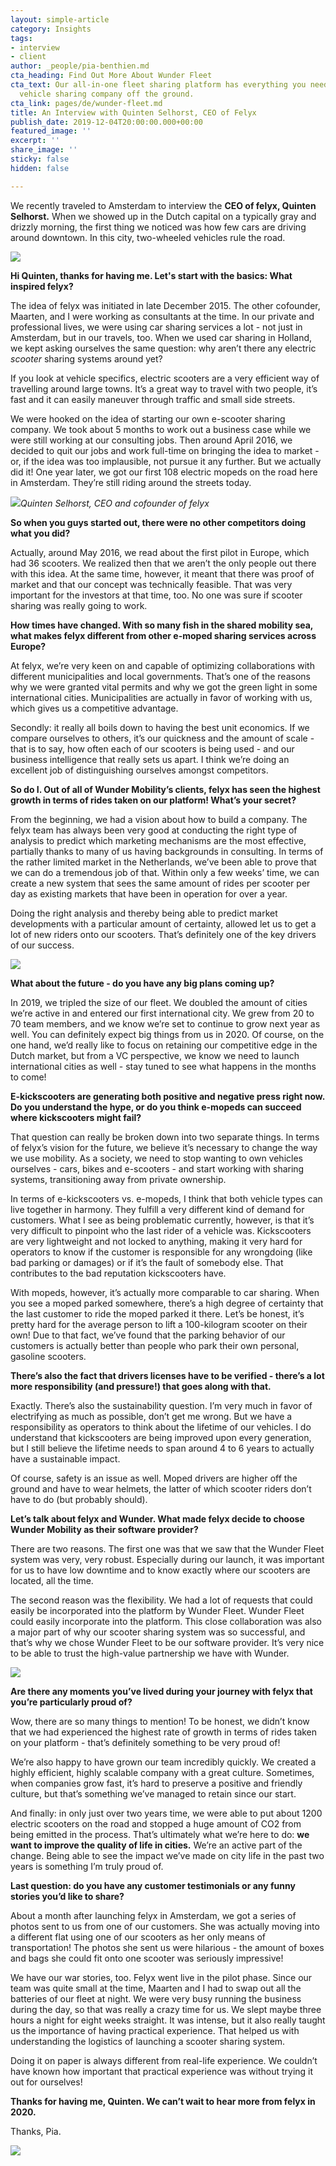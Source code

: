 ```yaml
---
layout: simple-article
category: Insights
tags:
- interview
- client
author: _people/pia-benthien.md
cta_heading: Find Out More About Wunder Fleet
cta_text: Our all-in-one fleet sharing platform has everything you need to get your
  vehicle sharing company off the ground.
cta_link: pages/de/wunder-fleet.md
title: An Interview with Quinten Selhorst, CEO of Felyx
publish_date: 2019-12-04T20:00:00.000+00:00
featured_image: ''
excerpt: ''
share_image: ''
sticky: false
hidden: false

---
```

We recently traveled to Amsterdam to interview the **CEO of felyx, Quinten Selhorst.** When we showed up in the Dutch capital on a typically gray and drizzly morning, the first thing we noticed was how few cars are driving around downtown. In this city, two-wheeled vehicles rule the road. 

![](/uploads/2019/12/04/felyxblog_bike.jpg)

**Hi Quinten, thanks for having me. Let's start with the basics: What inspired felyx?**

The idea of felyx was initiated in late December 2015. The other cofounder, Maarten, and I were working as consultants at the time. In our private and professional lives, we were using car sharing services a lot - not just in Amsterdam, but in our travels, too. When we used car sharing in Holland, we kept asking ourselves the same question: why aren’t there any electric _scooter_ sharing systems around yet?

If you look at vehicle specifics, electric scooters are a very efficient way of travelling around large towns. It’s a great way to travel with two people, it’s fast and it can easily maneuver through traffic and small side streets.

We were hooked on the idea of starting our own e-scooter sharing company. We took about 5 months to work out a business case while we were still working at our consulting jobs. Then around April 2016, we decided to quit our jobs and work full-time on bringing the idea to market - or, if the idea was too implausible, not pursue it any further. But we actually did it! One year later, we got our first 108 electric mopeds on the road here in Amsterdam. They’re still riding around the streets today.

![](/uploads/2019/12/04/Felyxblog1_Quinten.jpg)_Quinten Selhorst, CEO and cofounder of felyx_

**So when you guys started out, there were no other competitors doing what you did?**

Actually, around May 2016, we read about the first pilot in Europe, which had 36 scooters. We realized then that we aren’t the only people out there with this idea. At the same time, however, it meant that there was proof of market and that our concept was technically feasible. That was very important for the investors at that time, too. No one was sure if scooter sharing was really going to work.

**How times have changed. With so many fish in the shared mobility sea, what makes felyx different from other e-moped sharing services across Europe?**

At felyx, we’re very keen on and capable of optimizing collaborations with different municipalities and local governments. That’s one of the reasons why we were granted vital permits and why we got the green light in some international cities. Municipalities are actually in favor of working with us, which gives us a competitive advantage.

Secondly: it really all boils down to having the best unit economics. If we compare ourselves to others, it’s our quickness and the amount of scale - that is to say, how often each of our scooters is being used - and our business intelligence that really sets us apart. I think we’re doing an excellent job of distinguishing ourselves amongst competitors.

**So do I. Out of all of Wunder Mobility’s clients, felyx has seen the highest growth in terms of rides taken on our platform! What’s your secret?** 

From the beginning, we had a vision about how to build a company. The felyx team has always been very good at conducting the right type of analysis to predict which marketing mechanisms are the most effective, partially thanks to many of us having backgrounds in consulting. In terms of the rather limited market in the Netherlands, we’ve been able to prove that we can do a tremendous job of that. Within only a few weeks’ time, we can create a new system that sees the same amount of rides per scooter per day as existing markets that have been in operation for over a year.

Doing the right analysis and thereby being able to predict market developments with a particular amount of certainty, allowed let us to get a lot of new riders onto our scooters. That’s definitely one of the key drivers of our success.

![](/uploads/2019/12/04/Felyxblog2_scooterstock.jpg)

**What about the future - do you have any big plans coming up?** 

In 2019, we tripled the size of our fleet. We doubled the amount of cities we’re active in and entered our first international city. We grew from 20 to 70 team members, and we know we’re set to continue to grow next year as well. You can definitely expect big things from us in 2020. Of course, on the one hand, we’d really like to focus on retaining our competitive edge in the Dutch market, but from a VC perspective, we know we need to launch international cities as well - stay tuned to see what happens in the months to come!

**E-kickscooters are generating both positive and negative press right now. Do you understand the hype, or do you think e-mopeds can succeed where kickscooters might fail?**

That question can really be broken down into two separate things. In terms of felyx’s vision for the future, we believe it’s necessary to change the way we use mobility. As a society, we need to stop wanting to own vehicles ourselves - cars, bikes and e-scooters - and start working with sharing systems, transitioning away from private ownership.

In terms of e-kickscooters vs. e-mopeds, I think that both vehicle types can live together in harmony. They fulfill a very different kind of demand for customers. What I see as being problematic currently, however, is that it’s very difficult to pinpoint who the last rider of a vehicle was. Kickscooters are very lightweight and not locked to anything, making it very hard for operators to know if the customer is responsible for any wrongdoing (like bad parking or damages) or if it’s the fault of somebody else. That contributes to the bad reputation kickscooters have.

With mopeds, however, it’s actually more comparable to car sharing. When you see a moped parked somewhere, there’s a high degree of certainty that the last customer to ride the moped parked it there. Let’s be honest, it’s pretty hard for the average person to lift a 100-kilogram scooter on their own! Due to that fact, we’ve found that the parking behavior of our customers is actually better than people who park their own personal, gasoline scooters.

**There’s also the fact that drivers licenses have to be verified - there’s a lot more responsibility (and pressure!) that goes along with that.**

Exactly. There’s also the sustainability question. I’m very much in favor of electrifying as much as possible, don’t get me wrong. But we have a responsibility as operators to think about the lifetime of our vehicles. I do understand that kickscooters are being improved upon every generation, but I still believe the lifetime needs to span around 4 to 6 years to actually have a sustainable impact.

Of course, safety is an issue as well. Moped drivers are higher off the ground and have to wear helmets, the latter of which scooter riders don’t have to do (but probably should).

**Let’s talk about felyx and Wunder. What made felyx decide to choose Wunder Mobility as their software provider?** 

There are two reasons. The first one was that we saw that the Wunder Fleet system was very, very robust. Especially during our launch, it was important for us to have low downtime and to know exactly where our scooters are located, all the time.

The second reason was the flexibility. We had a lot of requests that could easily be incorporated into the platform by Wunder Fleet. Wunder Fleet could easily incorporate into the platform. This close collaboration was also a major part of why our scooter sharing system was so successful, and that’s why we chose Wunder Fleet to be our software provider. It’s very nice to be able to trust the high-value partnership we have with Wunder.

![](/uploads/2019/12/04/felyxblogimagefounders.jpg)

**Are there any moments you’ve lived during your journey with felyx that you’re particularly proud of?** 

Wow, there are so many things to mention! To be honest, we didn’t know that we had experienced the highest rate of growth in terms of rides taken on your platform - that’s definitely something to be very proud of!

We’re also happy to have grown our team incredibly quickly. We created a highly efficient, highly scalable company with a great culture. Sometimes, when companies grow fast, it’s hard to preserve a positive and friendly culture, but that’s something we’ve managed to retain since our start.

And finally: in only just over two years time, we were able to put about 1200 electric scooters on the road and stopped a huge amount of CO2 from being emitted in the process. That’s ultimately what we’re here to do: **we want to improve the quality of life in cities.** We’re an active part of the change. Being able to see the impact we’ve made on city life in the past two years is something I’m truly proud of.

**Last question: do you have any customer testimonials or any funny stories you’d like to share?**

About a month after launching felyx in Amsterdam, we got a series of photos sent to us from one of our customers. She was actually moving into a different flat using one of our scooters as her only means of transportation! The photos she sent us were hilarious - the amount of boxes and bags she could fit onto one scooter was seriously impressive!

We have our war stories, too. Felyx went live in the pilot phase. Since our team was quite small at the time, Maarten and I had to swap out all the batteries of our fleet at night. We were very busy running the business during the day, so that was really a crazy time for us. We slept maybe three hours a night for eight weeks straight. It was intense, but it also really taught us the importance of having practical experience. That helped us with understanding the logistics of launching a scooter sharing system.

Doing it on paper is always different from real-life experience. We couldn’t have known how important that practical experience was without trying it out for ourselves!

**Thanks for having me, Quinten. We can’t wait to hear more from felyx in 2020.** 

Thanks, Pia.

![](/uploads/2019/12/04/Felyxblog2_logo.jpg)